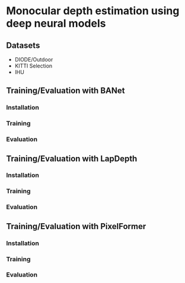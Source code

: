# Monocular depth estimation using deep neural models

## Datasets
* DIODE/Outdoor
* KITTI Selection
* IHU

## Training/Evaluation with BANet
### Installation

### Training

### Evaluation

## Training/Evaluation with LapDepth
### Installation

### Training

### Evaluation

## Training/Evaluation with PixelFormer
### Installation

### Training

### Evaluation
